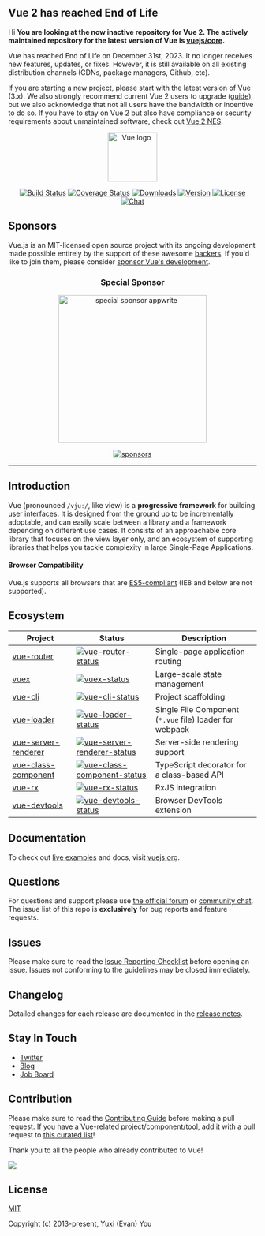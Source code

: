 ## Vue 2 has reached End of Life
Hi
**You are looking at the now inactive repository for Vue 2. The actively maintained repository for the latest version of Vue is [vuejs/core](https://github.com/vuejs/core).**

Vue has reached End of Life on December 31st, 2023. It no longer receives new features, updates, or fixes. However, it is still available on all existing distribution channels (CDNs, package managers, Github, etc).

If you are starting a new project, please start with the latest version of Vue (3.x). We also strongly recommend current Vue 2 users to upgrade ([guide](https://v3-migration.vuejs.org/)), but we also acknowledge that not all users have the bandwidth or incentive to do so. If you have to stay on Vue 2 but also have compliance or security requirements about unmaintained software, check out [Vue 2 NES](https://www.herodevs.com/support/nes-vue?utm_source=vuejs-github&utm_medium=vue2-readme).

<p align="center"><a href="https://vuejs.org" target="_blank" rel="noopener noreferrer"><img width="100" src="https://vuejs.org/images/logo.png" alt="Vue logo"></a></p>

<p align="center">
  <a href="https://circleci.com/gh/vuejs/vue/tree/dev"><img src="https://img.shields.io/circleci/project/github/vuejs/vue/dev.svg?sanitize=true" alt="Build Status"></a>
  <a href="https://codecov.io/github/vuejs/vue?branch=dev"><img src="https://img.shields.io/codecov/c/github/vuejs/vue/dev.svg?sanitize=true" alt="Coverage Status"></a>
  <a href="https://npmcharts.com/compare/vue?minimal=true"><img src="https://img.shields.io/npm/dm/vue.svg?sanitize=true" alt="Downloads"></a>
  <a href="https://www.npmjs.com/package/vue"><img src="https://img.shields.io/npm/v/vue.svg?sanitize=true" alt="Version"></a>
  <a href="https://www.npmjs.com/package/vue"><img src="https://img.shields.io/npm/l/vue.svg?sanitize=true" alt="License"></a>
  <a href="https://chat.vuejs.org/"><img src="https://img.shields.io/badge/chat-on%20discord-7289da.svg?sanitize=true" alt="Chat"></a>
</p>

## Sponsors

Vue.js is an MIT-licensed open source project with its ongoing development made possible entirely by the support of these awesome [backers](https://github.com/vuejs/core/blob/main/BACKERS.md). If you'd like to join them, please consider [ sponsor Vue's development](https://vuejs.org/sponsor/).

<p align="center">
  <h3 align="center">Special Sponsor</h3>
</p>

<p align="center">
  <a target="_blank" href="https://github.com/appwrite/appwrite">
  <img alt="special sponsor appwrite" src="https://sponsors.vuejs.org/images/appwrite.svg" width="300">
  </a>
</p>

<p align="center">
  <a target="_blank" href="https://vuejs.org/sponsor/">
    <img alt="sponsors" src="https://sponsors.vuejs.org/sponsors.svg?v3">
  </a>
</p>

---

## Introduction

Vue (pronounced `/vjuː/`, like view) is a **progressive framework** for building user interfaces. It is designed from the ground up to be incrementally adoptable, and can easily scale between a library and a framework depending on different use cases. It consists of an approachable core library that focuses on the view layer only, and an ecosystem of supporting libraries that helps you tackle complexity in large Single-Page Applications.

#### Browser Compatibility

Vue.js supports all browsers that are [ES5-compliant](https://compat-table.github.io/compat-table/es5/) (IE8 and below are not supported).

## Ecosystem

| Project               | Status                                                       | Description                                             |
| --------------------- | ------------------------------------------------------------ | ------------------------------------------------------- |
| [vue-router]          | [![vue-router-status]][vue-router-package]                   | Single-page application routing                         |
| [vuex]                | [![vuex-status]][vuex-package]                               | Large-scale state management                            |
| [vue-cli]             | [![vue-cli-status]][vue-cli-package]                         | Project scaffolding                                     |
| [vue-loader]          | [![vue-loader-status]][vue-loader-package]                   | Single File Component (`*.vue` file) loader for webpack |
| [vue-server-renderer] | [![vue-server-renderer-status]][vue-server-renderer-package] | Server-side rendering support                           |
| [vue-class-component] | [![vue-class-component-status]][vue-class-component-package] | TypeScript decorator for a class-based API              |
| [vue-rx]              | [![vue-rx-status]][vue-rx-package]                           | RxJS integration                                        |
| [vue-devtools]        | [![vue-devtools-status]][vue-devtools-package]               | Browser DevTools extension                              |

[vue-router]: https://github.com/vuejs/vue-router
[vuex]: https://github.com/vuejs/vuex
[vue-cli]: https://github.com/vuejs/vue-cli
[vue-loader]: https://github.com/vuejs/vue-loader
[vue-server-renderer]: https://github.com/vuejs/vue/tree/dev/packages/vue-server-renderer
[vue-class-component]: https://github.com/vuejs/vue-class-component
[vue-rx]: https://github.com/vuejs/vue-rx
[vue-devtools]: https://github.com/vuejs/vue-devtools
[vue-router-status]: https://img.shields.io/npm/v/vue-router.svg
[vuex-status]: https://img.shields.io/npm/v/vuex.svg
[vue-cli-status]: https://img.shields.io/npm/v/@vue/cli.svg
[vue-loader-status]: https://img.shields.io/npm/v/vue-loader.svg
[vue-server-renderer-status]: https://img.shields.io/npm/v/vue-server-renderer.svg
[vue-class-component-status]: https://img.shields.io/npm/v/vue-class-component.svg
[vue-rx-status]: https://img.shields.io/npm/v/vue-rx.svg
[vue-devtools-status]: https://img.shields.io/chrome-web-store/v/nhdogjmejiglipccpnnnanhbledajbpd.svg
[vue-router-package]: https://npmjs.com/package/vue-router
[vuex-package]: https://npmjs.com/package/vuex
[vue-cli-package]: https://npmjs.com/package/@vue/cli
[vue-loader-package]: https://npmjs.com/package/vue-loader
[vue-server-renderer-package]: https://npmjs.com/package/vue-server-renderer
[vue-class-component-package]: https://npmjs.com/package/vue-class-component
[vue-rx-package]: https://npmjs.com/package/vue-rx
[vue-devtools-package]: https://chrome.google.com/webstore/detail/vuejs-devtools/nhdogjmejiglipccpnnnanhbledajbpd

## Documentation

To check out [live examples](https://v2.vuejs.org/v2/examples/) and docs, visit [vuejs.org](https://v2.vuejs.org).

## Questions

For questions and support please use [the official forum](https://forum.vuejs.org) or [community chat](https://chat.vuejs.org/). The issue list of this repo is **exclusively** for bug reports and feature requests.

## Issues

Please make sure to read the [Issue Reporting Checklist](https://github.com/vuejs/vue/blob/dev/.github/CONTRIBUTING.md#issue-reporting-guidelines) before opening an issue. Issues not conforming to the guidelines may be closed immediately.

## Changelog

Detailed changes for each release are documented in the [release notes](https://github.com/vuejs/vue/releases).

## Stay In Touch

- [Twitter](https://twitter.com/vuejs)
- [Blog](https://medium.com/the-vue-point)
- [Job Board](https://vuejobs.com/?ref=vuejs)

## Contribution

Please make sure to read the [Contributing Guide](https://github.com/vuejs/vue/blob/dev/.github/CONTRIBUTING.md) before making a pull request. If you have a Vue-related project/component/tool, add it with a pull request to [this curated list](https://github.com/vuejs/awesome-vue)!

Thank you to all the people who already contributed to Vue!

<a href="https://github.com/vuejs/vue/graphs/contributors"><img src="https://opencollective.com/vuejs/contributors.svg?width=890" /></a>

## License

[MIT](https://opensource.org/licenses/MIT)

Copyright (c) 2013-present, Yuxi (Evan) You
